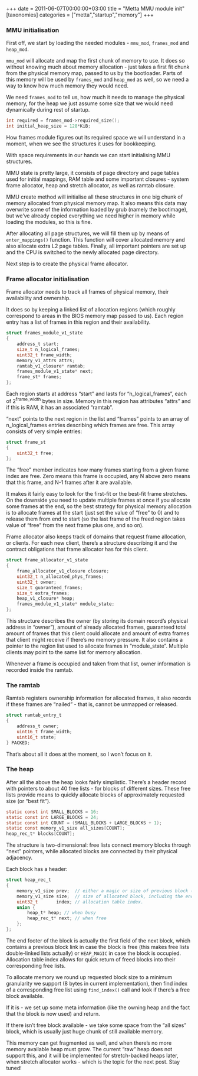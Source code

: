 +++
date = 2011-06-07T00:00:00+03:00
title = "Metta MMU module init"
[taxonomies]
categories = ["metta","startup","memory"]
+++
### MMU initialisation

First off, we start by loading the needed modules - `mmu_mod`, `frames_mod` and `heap_mod`.

`mmu_mod` will allocate and map the first chunk of memory to use. It does so without knowing much about memory allocation - just takes a first fit chunk from the physical memory map, passed to us by the bootloader. Parts of this memory will be used by `frames_mod` and `heap_mod` as well, so we need a way to know how much memory they would need.

We need `frames_mod` to tell us, how much it needs to manage the physical memory, for the heap we just assume some size that we would need dynamically during rest of startup.

``` c
int required = frames_mod->required_size();
int initial_heap_size = 128*KiB;
```

How frames module figures out its required space we will understand in a moment, when we see the structures it uses for bookkeeping.

With space requirements in our hands we can start initialising MMU structures.

MMU state is pretty large, it consists of page directory and page tables used for initial mappings, RAM table and some important closures - system frame allocator, heap and stretch allocator, as well as ramtab closure.

MMU create method will initialise all these structures in one big chunk of memory allocated from physical memory map. It also means this data may overwrite some of the information loaded by grub (namely the bootimage), but weʼve already copied everything we need higher in memory while loading the modules, so this is fine.

After allocating all page structures, we will fill them up by means of `enter_mappings()` function. This function will cover allocated memory and also allocate extra L2 page tables. Finally, all important pointers are set up and the CPU is switched to the newly allocated page directory.

Next step is to create the physical frame allocator.

### Frame allocator initialisation

Frame allocator needs to track all frames of physical memory, their availability and ownership.

It does so by keeping a linked list of allocation regions (which roughly correspond to areas in the BIOS memory map passed to us). Each region entry has a list of frames in this region and their availability.

``` c
struct frames_module_v1_state
{
    address_t start;
    size_t n_logical_frames;
    uint32_t frame_width;
    memory_v1_attrs attrs;
    ramtab_v1_closure* ramtab;
    frames_module_v1_state* next;
    frame_st* frames;
};
```

Each region starts at address “start” and lasts for “n_logical_frames”, each of 2<sup>frame_width</sup> bytes in size. Memory in this region has attributes “attrs” and if this is RAM, it has an associated “ramtab”.

“next” points to the next region in the list and “frames” points to an array of n_logical_frames entries describing which frames are free. This array consists of very simple entries:

``` c
struct frame_st
{
    uint32_t free;
};
```

The “free” member indicates how many frames starting from a given frame index are free. Zero means this frame is occupied, any N above zero means that this frame, and N-1 frames after it are available.

It makes it fairly easy to look for the first-fit or the best-fit frame stretches. On the downside you need to update multiple frames at once if you allocate some frames at the end, so the best strategy for physical memory allocation is to allocate frames at the start (just set the value of “free” to 0) and to release them from end to start (so the last frame of the freed region takes value of “free” from the next frame plus one, and so on).

Frame allocator also keeps track of domains that request frame allocation, or clients.
For each new client, thereʼs a structure describing it and the contract obligations that frame allocator has for this client.

``` c
struct frame_allocator_v1_state
{
    frame_allocator_v1_closure closure;
    uint32_t n_allocated_phys_frames;
    uint32_t owner;
    size_t guaranteed_frames;
    size_t extra_frames;
    heap_v1_closure* heap;
    frames_module_v1_state* module_state;
};
```

This structure describes the owner (by storing its domain recordʼs physical address in “owner”), amount of already allocated frames, guaranteed total amount of frames that this client could allocate and amount of extra frames that client might receive if thereʼs no memory pressure. It also contains a pointer to the region list used to allocate frames in “module_state”. Multiple clients may point to the same list for memory allocation.

Whenever a frame is occupied and taken from that list, owner information is recorded inside the ramtab.

### The ramtab

Ramtab registers ownership information for allocated frames, it also records if these frames are “nailed” - that is, cannot be unmapped or released.

``` c
struct ramtab_entry_t
{
    address_t owner;
    uint16_t frame_width;
    uint16_t state;
} PACKED;
```

Thatʼs about all it does at the moment, so I wonʼt focus on it.

### The heap

After all the above the heap looks fairly simplistic. Thereʼs a header record with pointers to about 40 free lists - for blocks of different sizes. These free lists provide means to quickly allocate blocks of approximately requested size (or “best fit”).

``` c
static const int SMALL_BLOCKS = 16;
static const int LARGE_BLOCKS = 24;
static const int COUNT = (SMALL_BLOCKS + LARGE_BLOCKS + 1);
static const memory_v1_size all_sizes[COUNT];
heap_rec_t* blocks[COUNT];
```

The structure is two-dimensional: free lists connect memory blocks through “next” pointers, while allocated blocks are connected by their physical adjacency.

Each block has a header:

``` c
struct heap_rec_t
{
    memory_v1_size prev;  // either a magic or size of previous block (backlink).
    memory_v1_size size;  // size of allocated block, including the end footer.
    uint32_t       index; // allocation table index.
    union {
        heap_t* heap; // when busy
        heap_rec_t* next; // when free
    };
};
```

The end footer of the block is actually the first field of the next block, which contains a previous block link in case the block is free (this makes free lists double-linked lists actually) or `HEAP_MAGIC` in case the block is occupied. Allocation table index allows for quick return of freed blocks into their corresponding free lists.

To allocate memory we round up requested block size to a minimum granularity we support (8 bytes in current implementation), then find index of a corresponding free list using `find_index()` call and look if thereʼs a free block available.

If it is - we set up some meta information (like the owning heap and the fact that the block is now used) and return.

If there isnʼt free block available - we take some space from the “all sizes” block, which is usually just huge chunk of still available memory.

This memory can get fragmented as well, and when thereʼs no more memory available heap must grow. The current “raw” heap does not support this, and it will be implemented for stretch-backed heaps later, when stretch allocator works - which is the topic for the next post. Stay tuned!

